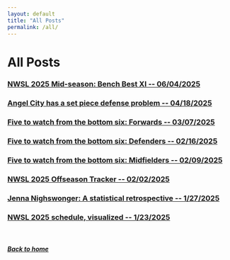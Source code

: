 ```yaml
---
layout: default
title: "All Posts"
permalink: /all/
---
```


# All Posts

### [NWSL 2025 Mid-season: Bench Best XI -- 06/04/2025](benchplayers.html)

### [Angel City has a set piece defense problem -- 04/18/2025](~/team/acfc-set-piece.html)

### [Five to watch from the bottom six: Forwards -- 03/07/2025](forwards.html)

### [Five to watch from the bottom six: Defenders -- 02/16/2025](defenders.html)

### [Five to watch from the bottom six: Midfielders -- 02/09/2025](midfielders.html)

### [NWSL 2025 Offseason Tracker -- 02/02/2025](offseason.html)

### [Jenna Nighswonger: A statistical retrospective -- 1/27/2025](nighswonger.html)

### [NWSL 2025 schedule, visualized -- 1/23/2025](schedule.html)

&nbsp;
&nbsp;
&nbsp;

##### [Back to home](https://ajsportstat.github.io/nwsl-2025)
